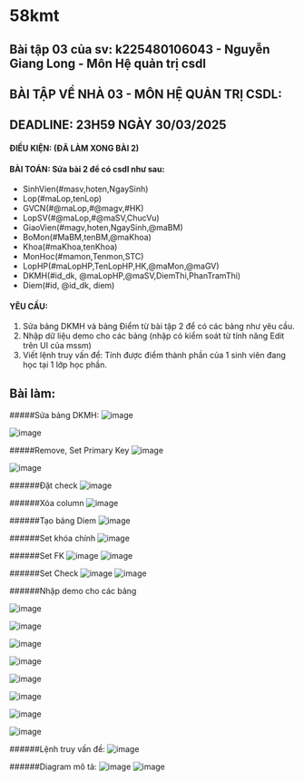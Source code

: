 # 58kmt
## Bài tập 03 của sv: k225480106043 - Nguyễn Giang Long - Môn Hệ quản trị csdl
## BÀI TẬP VỀ NHÀ 03 - MÔN HỆ QUẢN TRỊ CSDL:
## DEADLINE: 23H59 NGÀY 30/03/2025
#### ĐIỀU KIỆN: (ĐÃ LÀM XONG BÀI 2)
#### BÀI TOÁN: Sửa bài 2 để có csdl như sau:
  + SinhVien(#masv,hoten,NgaySinh)
  + Lop(#maLop,tenLop)
  + GVCN(#@maLop,#@magv,#HK)
  + LopSV(#@maLop,#@maSV,ChucVu)
  + GiaoVien(#magv,hoten,NgaySinh,@maBM)
  + BoMon(#MaBM,tenBM,@maKhoa)
  + Khoa(#maKhoa,tenKhoa)
  + MonHoc(#mamon,Tenmon,STC)
  + LopHP(#maLopHP,TenLopHP,HK,@maMon,@maGV)
  + DKMH(#id_dk, @maLopHP,@maSV,DiemThi,PhanTramThi)
  + Diem(#id, @id_dk, diem)
#### YÊU CẦU:
1. Sửa bảng DKMH và bảng Điểm từ bài tập 2 để có các bảng như yêu cầu.
2. Nhập dữ liệu demo cho các bảng (nhập có kiểm soát từ tính năng Edit trên UI của mssm)
3. Viết lệnh truy vấn để: Tính được điểm thành phần của 1 sinh viên đang học tại 1 lớp học phần.

## Bài làm:
#####Sửa bảng DKMH:
![image](https://github.com/user-attachments/assets/144b9497-3f16-4ce2-a3d6-5091ba761dc6)

![image](https://github.com/user-attachments/assets/db01801e-4bcd-455f-998b-3a5806aab9a7)

#####Remove, Set Primary Key
![image](https://github.com/user-attachments/assets/45c1d5c8-6e01-4bb3-8998-7f8eb5ce3ceb)

![image](https://github.com/user-attachments/assets/630d4dbc-f494-4b00-bff2-ba9d3e8982b6)

######Đặt check
![image](https://github.com/user-attachments/assets/f0d2db43-5672-416b-83bf-000c8d302183)

######Xóa column
![image](https://github.com/user-attachments/assets/2009e457-3894-4466-bc3d-074149c08a32)

######Tạo bảng Diem
![image](https://github.com/user-attachments/assets/f1f02007-6692-4f78-9587-37603d8dda54)

######Set khóa chính
![image](https://github.com/user-attachments/assets/b6147234-49c4-42e8-a3e4-c597110ea07b)

######Set FK
![image](https://github.com/user-attachments/assets/17ae6c8c-1388-4264-80a1-356b0225ab20)
![image](https://github.com/user-attachments/assets/ca86b233-e958-4851-9b67-ad910810c12d)

######Set Check
![image](https://github.com/user-attachments/assets/fbaea927-ac98-4d92-900b-bb5bd1a07a15)
![image](https://github.com/user-attachments/assets/a0b60f6c-883b-4ebe-8a99-b9d0599a04ea)

######Nhập demo cho các bảng

![image](https://github.com/user-attachments/assets/a5526e87-61e1-43a3-b846-b0a5ea30c0b3)

![image](https://github.com/user-attachments/assets/182ba26e-f8d9-4266-b7b0-39849cc9a1b0)

![image](https://github.com/user-attachments/assets/50d314d3-2e38-4095-af04-2b60e4dd8626)

![image](https://github.com/user-attachments/assets/4c755c32-915b-449c-a058-24646308ffb1)

![image](https://github.com/user-attachments/assets/af718de8-fa54-4189-9b1b-1c9bddfc1924)

![image](https://github.com/user-attachments/assets/599e898d-6d44-4f76-b81b-eeaf69519a64)

![image](https://github.com/user-attachments/assets/1c23a045-3941-4a9e-a001-604fed869502)

![image](https://github.com/user-attachments/assets/3daf878f-ef48-4b19-80c8-c979b71f7cb2)

######Lệnh truy vấn đề:
![image](https://github.com/user-attachments/assets/6ebffe5c-21e0-4dcc-b5b4-46bd481d5022)

######Diagram mô tả:
![image](https://github.com/user-attachments/assets/303ecaa9-612b-4d20-ac4a-0026b0eae6b2)
![image](https://github.com/user-attachments/assets/11bebc7b-3cf2-42f9-b952-3eac6e1266e4)





